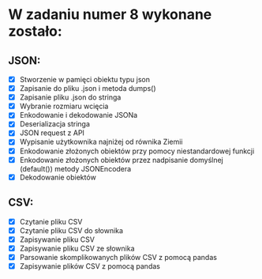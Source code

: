 # W zadaniu numer 8 wykonane zostało:

## JSON:
- [x] Stworzenie w pamięci obiektu typu json
- [x] Zapisanie do pliku .json i metoda dumps()
- [x] Zapisanie pliku .json do stringa
- [x] Wybranie rozmiaru wcięcia
- [x] Enkodowanie i dekodowanie JSONa
- [x] Deserializacja stringa
- [x] JSON request z API
- [x] Wypisanie użytkownika najniżej od równika Ziemii
- [x] Enkodowanie złożonych obiektów przy pomocy niestandardowej funkcji
- [x] Enkodowanie złożonych obiektów przez nadpisanie domyślnej (default()) metody JSONEncodera
- [x] Dekodowanie obiektów

## CSV:
- [x] Czytanie pliku CSV
- [x] Czytanie pliku CSV do słownika
- [x] Zapisywanie pliku CSV
- [x] Zapisywanie pliku CSV ze słownika
- [x] Parsowanie skomplikowanych plików CSV z pomocą pandas
- [x] Zapisywanie plików CSV z pomocą pandas
